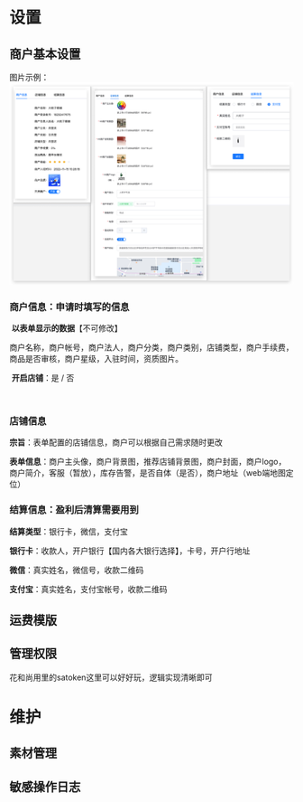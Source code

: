  # 设置

## 商户基本设置

图片示例：![image-20230902171628993](商户系统管理.assets/image-20230902171628993.png)

### 商户信息：申请时填写的信息

​	**以表单显示的数据**【不可修改】

​		商户名称，商户帐号，商户法人，商户分类，商户类别，店铺类型，商户手续费，商品是否审核，商户星级，入驻时间，资质图片。

​	**开启店铺**：是 / 否

​	

### 店铺信息

**宗旨**：表单配置的店铺信息，商户可以根据自己需求随时更改

**表单信息**：商户主头像，商户背景图，推荐店铺背景图，商户封面，商户logo，商户简介，客服（暂放），库存告警，是否自体（是否），商户地址（web端地图定位）

### 结算信息：盈利后清算需要用到

**结算类型**：银行卡，微信，支付宝

**银行卡**：收款人，开户银行【国内各大银行选择】，卡号，开户行地址

**微信**：真实姓名，微信号，收款二维码

**支付宝**：真实姓名，支付宝帐号，收款二维码

## 运费模版

## 管理权限

花和尚用里的satoken这里可以好好玩，逻辑实现清晰即可

# 维护

## 素材管理

## 敏感操作日志
